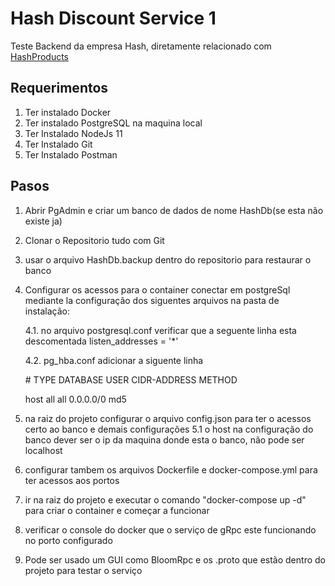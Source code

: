 # Hash Discount Service 1

Teste Backend da empresa Hash, diretamente relacionado com [HashProducts](https://github.com/polzka90/hashProducts)
## Requerimentos

 1. Ter instalado Docker
 2. Ter instalado PostgreSQL na maquina local
 3. Ter Instalado NodeJs 11
 4. Ter Instalado Git
 5. Ter Instalado Postman


## Pasos

1. Abrir PgAdmin e criar um banco de dados de nome HashDb(se esta não existe ja)
2. Clonar o Repositorio tudo com Git
3. usar o arquivo HashDb.backup dentro do repositorio para restaurar o banco
4. Configurar os acessos para o container conectar em postgreSql mediante la configuração dos siguentes arquivos na pasta de instalação:
	
	4.1. no arquivo postgresql.conf verificar que a seguente linha esta descomentada listen_addresses = '*'
	
	4.2. pg_hba.conf adicionar a siguente linha 
	
	\# TYPE DATABASE USER CIDR-ADDRESS  METHOD
	
	  host   all     all   0.0.0.0/0     md5
	  
5. na raiz do projeto configurar o arquivo config.json para ter o acessos certo ao banco e demais configurações
	5.1 o host na configuração do banco dever ser o ip da maquina donde esta o banco, não pode ser localhost

6. configurar tambem os arquivos Dockerfile e docker-compose.yml para ter acessos aos portos
7. ir na raiz do projeto e executar o comando "docker-compose up -d" para criar o container e começar a funcionar
8. verificar o console do docker que o serviço de gRpc este funcionando no porto configurado
9. Pode ser usado um GUI como BloomRpc e os .proto que estão dentro do projeto para testar o serviço



